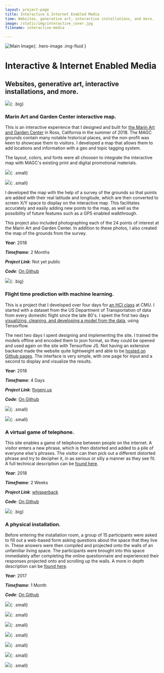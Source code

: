 ```yaml
---
layout: project-page
title: Interactive & Internet Enabled Media
time: Websites, generative art, interactive installations, and more.
image: /static/img/interactive_cover.jpg
filename: interactive-media

---
```

![Main Image](/static/img/interactive_cover.jpg){: .hero-image .img-fluid }
# Interactive & Internet Enabled Media
## Websites, generative art, interactive installations, and more.

![](/static/img/web_4.jpg){: .big}

### Marin Art and Garden Center interactive map. 
This is an interactive experience that I designed and built for [the Marin Art and Garden Center](https://magc.org/) in Ross, California in the summer of 2018. The MAGC grounds contain many notable historical places, and the non-profit was keen to showcase them to visitors. I developed a map that allows them to add locations and information with a geo and topic tagging system. 

The layout, colors, and fonts were all choosen to integrate the interactive map with MAGC's existing print and digital promotional materials. 

![](/static/img/web_1.jpg){: .small}

![](/static/img/web_2.jpg){: .small}

I developed the map with the help of a survey of the grounds so that points are added with their real latitude and longitude, which are then converted to screen X/Y space to display on the interactive map. This facilitates accurately and easily adding new points to the map, as well as the possibility of future features such as a GPS enabled walkthrough. 

This project also included photographing each of the 24 points of interest at the Marin Art and Garden Center. In addition to these photos, I also created the map of the grounds from the survey. 

**_Year_**: 2018

**_Timeframe_**: 2 Months

**_Project Link_**: Not yet public

**_Code_**: [On Github](https://github.com/CBR0MS/magcInteractiveMap)

![](/static/img/web_6.jpg){: .big}

### Flight time prediction with machine learning.
This is a project that I developed over four days for [an HCI class](http://humanaiclass.org/) at CMU. I started with a dataset from the US Department of Transportation of data from every domestic flight since the late 80's. I spent the first two days [visualizing, cleaning, and developing a model from the data](https://github.com/CBR0MS/flightTimeModel/blob/master/Flight%20Time%20Modeling.ipynb), using Tensorflow. 

The next two days I spent designing and implementing the site. I trained the models offline and encoded them to json format, so they could be opened and used again on the site with Tensorflow JS. Not having an extensive backend made the website quite lightweight and able to be [hosted on Github pages](https://github.com/CBR0MS/flightTimeModel/tree/gh-pages). The interface is very simple, with one page for input and a second to display and visualize the results. 

**_Year_**: 2018

**_Timeframe_**: 4 Days

**_Project Link_**: [flygeni.us](https://flygeni.us/)

**_Code_**: [On Github](https://github.com/CBR0MS/flightTimeModel/tree/gh-pages)

![](/static/img/web_7.jpg){: .small}


![](/static/img/edit-4.gif){: .small}

### A virtual game of telephone. 
This site enables a game of telephone between people on the internet. A visitor enters a new phrase, which is then distorted and added to a pile of everyone else's phrases. The visitor can then pick out a different distorted phrase and try to decipher it, in as serious or silly a manner as they see fit. A full technical description can be [found here](http://cmuems.com/2018/60212f/chromsan/09/27/chromsan-telematic/). 

**_Year_**: 2018

**_Timeframe_**: 2 Weeks

**_Project Link_**: [whisperback](https://whisper-back.herokuapp.com/)

**_Code_**: [On Github](https://github.com/CBR0MS/telematicEnvironment)

![](/static/img/edit-5.gif){: .big}

### A physical installation. 
Before entering the installation room, a group of 15 participants were asked to fill out a web-based form asking questions about the space that they live in. These answers were then compiled and projected onto the walls of an unfamiliar living space. The participants were brought into this space immediately after completing the online questionnaire and experienced their responses projected onto and scrolling up the walls. A more in depth description can be [found here](http://studio60101.weebly.com/christian-broms/inter-relationships-projection). 

**_Year_**: 2017

**_Timeframe_**: 1 Month

**_Code_**: [On Github](https://github.com/CBR0MS/Word-Projection)

![](/static/img/web_8.jpg){: .small}

![](/static/img/web_11.jpg){: .small}

![](/static/img/web_12.jpg){: .small}

![](/static/img/web_13.jpg){: .small}

![](/static/img/web_14.jpg){: .small}

![](/static/img/web_9.jpg){: .small}

![](/static/img/web_10.jpg){: .small}